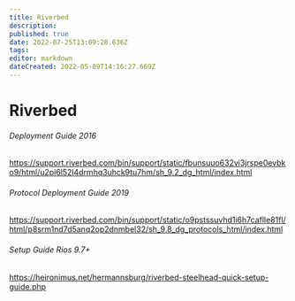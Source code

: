 ```yaml
---
title: Riverbed
description: 
published: true
date: 2022-07-25T13:09:28.636Z
tags: 
editor: markdown
dateCreated: 2022-05-09T14:16:27.669Z
---
```

# Riverbed


###### Deployment Guide 2016

https://support.riverbed.com/bin/support/static/fbunsuuo632vi3jrspe0evbko9/html/u2pi6l52l4drmhq3uhck9tu7hm/sh_9.2_dg_html/index.html


###### Protocol Deployment Guide 2019

https://support.riverbed.com/bin/support/static/o9pstssuvhd1i6h7caflle81fl/html/p8srm1nd7d5anq2op2dnmbel32/sh_9.8_dg_protocols_html/index.html


###### Setup Guide Rios 9.7+

https://heironimus.net/hermannsburg/riverbed-steelhead-quick-setup-guide.php
